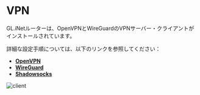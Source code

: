 # VPN

GL.iNetルーターは、OpenVPNとWireGuardのVPNサーバー・クライアントがインストールされています。

詳細な設定手順については、以下のリンクを参照してください：

- [**OpenVPN**](https://docs.gl-inet.com/jp/3/app/openvpn/)
- [**WireGuard**](https://docs.gl-inet.com/jp/3/app/wireguard/)
- [**Shadowsocks**](https://docs.gl-inet.com/jp/3/app/ss/)

![client](https://static.gl-inet.com/docs/jp/3/setup/mini_router/vpn/vpn.png)



